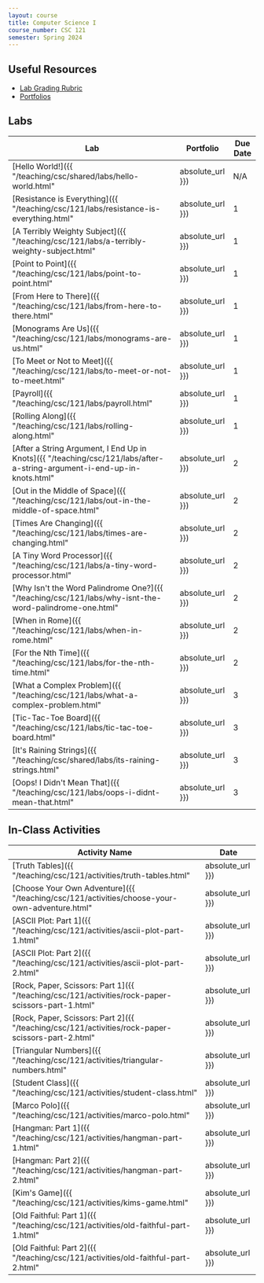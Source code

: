 ```yaml
---
layout: course
title: Computer Science I
course_number: CSC 121
semester: Spring 2024
---
```


## Useful Resources

* [Lab Grading Rubric](./lab-grading-rubric.html)
* [Portfolios](./portfolios.html)

## Labs

| Lab | Portfolio | Due Date |
| --- | --------- | -------- |
| [Hello World!]({{ "/teaching/csc/shared/labs/hello-world.html" | absolute_url }}) | N/A | N/A |
| [Resistance is Everything]({{ "/teaching/csc/121/labs/resistance-is-everything.html" | absolute_url }}) | 1 | February 18, 2024 |
| [A Terribly Weighty Subject]({{ "/teaching/csc/121/labs/a-terribly-weighty-subject.html" | absolute_url }}) | 1 | February 25, 2024 |
| [Point to Point]({{ "/teaching/csc/121/labs/point-to-point.html" | absolute_url }}) | 1 | February 25, 2024 |
| [From Here to There]({{ "/teaching/csc/121/labs/from-here-to-there.html" | absolute_url }}) | 1 | March 3, 2024 |
| [Monograms Are Us]({{ "/teaching/csc/121/labs/monograms-are-us.html" | absolute_url }}) | 1 | March 3, 2024 |
| [To Meet or Not to Meet]({{ "/teaching/csc/121/labs/to-meet-or-not-to-meet.html" | absolute_url }}) | 1 | March 3, 2024 |
| [Payroll]({{ "/teaching/csc/121/labs/payroll.html" | absolute_url }}) | 1 | March 3, 2024 |
| [Rolling Along]({{ "/teaching/csc/121/labs/rolling-along.html" | absolute_url }}) | 1 | March 10, 2024 |
| [After a String Argument, I End Up in Knots]({{ "/teaching/csc/121/labs/after-a-string-argument-i-end-up-in-knots.html" | absolute_url }}) | 2 | March 24, 2024 |
| [Out in the Middle of Space]({{ "/teaching/csc/121/labs/out-in-the-middle-of-space.html" | absolute_url }}) | 2 | March 24, 2024 |
| [Times Are Changing]({{ "/teaching/csc/121/labs/times-are-changing.html" | absolute_url }}) | 2 | March 24, 2024 |
| [A Tiny Word Processor]({{ "/teaching/csc/121/labs/a-tiny-word-processor.html" | absolute_url }}) | 2 | March 24, 2024 |
| [Why Isn't the Word Palindrome One?]({{ "/teaching/csc/121/labs/why-isnt-the-word-palindrome-one.html" | absolute_url }}) | 2 | April 7, 2024 |
| [When in Rome]({{ "/teaching/csc/121/labs/when-in-rome.html" | absolute_url }}) | 2 | April 7, 2024 |
| [For the Nth Time]({{ "/teaching/csc/121/labs/for-the-nth-time.html" | absolute_url }}) | 2 | April 7, 2024 |
| [What a Complex Problem]({{ "/teaching/csc/121/labs/what-a-complex-problem.html" | absolute_url }}) | 3 | April 14, 2024 |
| [Tic-Tac-Toe Board]({{ "/teaching/csc/121/labs/tic-tac-toe-board.html" | absolute_url }}) | 3 | April 28, 2024 |
| [It's Raining Strings]({{ "/teaching/csc/shared/labs/its-raining-strings.html" | absolute_url }}) | 3 | April 28, 2024 |
| [Oops! I Didn't Mean That]({{ "/teaching/csc/121/labs/oops-i-didnt-mean-that.html" | absolute_url }}) | 3 | April 28, 2024 |

## In-Class Activities

| Activity Name | Date |
| ------------- | ---- |
| [Truth Tables]({{ "/teaching/csc/121/activities/truth-tables.html" | absolute_url }}) | February 26, 2024 |
| [Choose Your Own Adventure]({{ "/teaching/csc/121/activities/choose-your-own-adventure.html" | absolute_url }}) | March 4, 2024 |
| [ASCII Plot: Part 1]({{ "/teaching/csc/121/activities/ascii-plot-part-1.html" | absolute_url }}) | March 6, 2024 |
| [ASCII Plot: Part 2]({{ "/teaching/csc/121/activities/ascii-plot-part-2.html" | absolute_url }}) | March 6, 2024 |
| [Rock, Paper, Scissors: Part 1]({{ "/teaching/csc/121/activities/rock-paper-scissors-part-1.html" | absolute_url }}) | March 11, 2024 |
| [Rock, Paper, Scissors: Part 2]({{ "/teaching/csc/121/activities/rock-paper-scissors-part-2.html" | absolute_url }}) | March 18, 2024 |
| [Triangular Numbers]({{ "/teaching/csc/121/activities/triangular-numbers.html" | absolute_url }}) | April 1, 2024 |
| [Student Class]({{ "/teaching/csc/121/activities/student-class.html" | absolute_url }}) | April 3, 2024 |
| [Marco Polo]({{ "/teaching/csc/121/activities/marco-polo.html" | absolute_url }}) | April 10, 2024 |
| [Hangman: Part 1]({{ "/teaching/csc/121/activities/hangman-part-1.html" | absolute_url }}) | April 15, 2024 |
| [Hangman: Part 2]({{ "/teaching/csc/121/activities/hangman-part-2.html" | absolute_url }}) | April 22, 2024 |
| [Kim's Game]({{ "/teaching/csc/121/activities/kims-game.html" | absolute_url }}) | April 24, 2024 |
| [Old Faithful: Part 1]({{ "/teaching/csc/121/activities/old-faithful-part-1.html" | absolute_url }}) | April 29, 2024 |
| [Old Faithful: Part 2]({{ "/teaching/csc/121/activities/old-faithful-part-2.html" | absolute_url }}) | May 1, 2024 |
